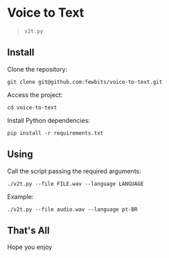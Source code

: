 # Voice to Text

> `v2t.py`

## Install

Clone the repository:

`git clone git@github.com:fewbits/voice-to-text.git`

Access the project:

`cd voice-to-text`

Install Python dependencies:

`pip install -r requirements.txt`

## Using

Call the script passing the required arguments:

`./v2t.py --file FILE.wav --language LANGUAGE`

Example:

`./v2t.py --file audio.wav --language pt-BR`

## That's All

Hope you enjoy